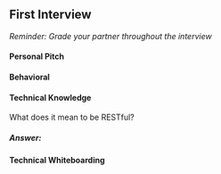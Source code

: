 ## First Interview

*Reminder: Grade your partner throughout the interview*
#### Personal Pitch


#### Behavioral


#### Technical Knowledge
What does it mean to be RESTful?

##### Answer:

#### Technical Whiteboarding
